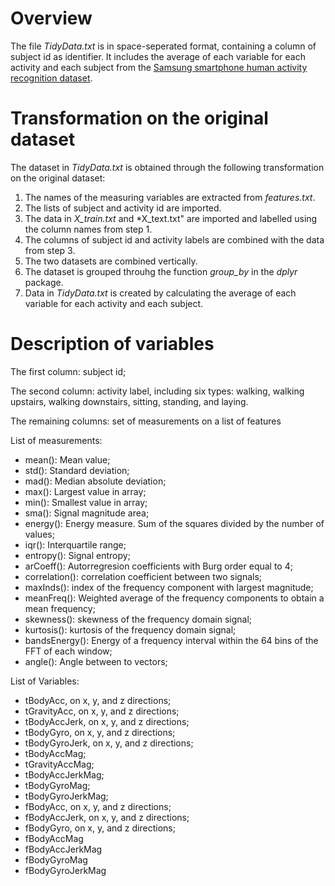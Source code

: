 # Overview
The file *TidyData.txt* is in space-seperated format, containing a column of subject id as identifier. It includes the average of each variable for each activity
and each subject from the [Samsung smartphone human activity recognition dataset](
http://archive.ics.uci.edu/ml/datasets/Human+Activity+Recognition+Using+Smartphones).

# Transformation on the original dataset
The dataset in *TidyData.txt* is obtained through the following transformation on the original dataset:

1. The names of the measuring variables are extracted from *features.txt*.
2. The lists of subject and activity id are imported.
3. The data in *X_train.txt* and *X_text.txt" are imported and labelled using the column names from step 1.
4. The columns of subject id and activity labels are combined with the data from step 3.
5. The two datasets are combined vertically.
6. The dataset is grouped throuhg the function *group_by* in the *dplyr* package.
7. Data in *TidyData.txt* is created by calculating the average of each variable for each activity and each subject.

# Description of variables
The first column: subject id;

The second column: activity label, including six types: walking, walking upstairs, walking downstairs, sitting, standing, and laying.

The remaining columns: set of measurements on a list of features

List of measurements:

* mean(): Mean value; 
* std(): Standard deviation; 
* mad(): Median absolute deviation; 
* max(): Largest value in array; 
* min(): Smallest value in array; 
* sma(): Signal magnitude area; 
* energy(): Energy measure. Sum of the squares divided by the number of values; 
* iqr(): Interquartile range; 
* entropy(): Signal entropy; 
* arCoeff(): Autorregresion coefficients with Burg order equal to 4; 
* correlation(): correlation coefficient between two signals; 
* maxInds(): index of the frequency component with largest magnitude; 
* meanFreq(): Weighted average of the frequency components to obtain a mean frequency; 
* skewness(): skewness of the frequency domain signal; 
* kurtosis(): kurtosis of the frequency domain signal; 
* bandsEnergy(): Energy of a frequency interval within the 64 bins of the FFT of each window; 
* angle(): Angle between to vectors; 

List of Variables: 

* tBodyAcc, on x, y, and z directions; 
* tGravityAcc, on x, y, and z directions; 
* tBodyAccJerk, on x, y, and z directions; 
* tBodyGyro, on x, y, and z directions; 
* tBodyGyroJerk, on x, y, and z directions; 
* tBodyAccMag; 
* tGravityAccMag; 
* tBodyAccJerkMag; 
* tBodyGyroMag; 
* tBodyGyroJerkMag; 
* fBodyAcc, on x, y, and z directions; 
* fBodyAccJerk, on x, y, and z directions; 
* fBodyGyro, on x, y, and z directions; 
* fBodyAccMag
* fBodyAccJerkMag
* fBodyGyroMag
* fBodyGyroJerkMag
